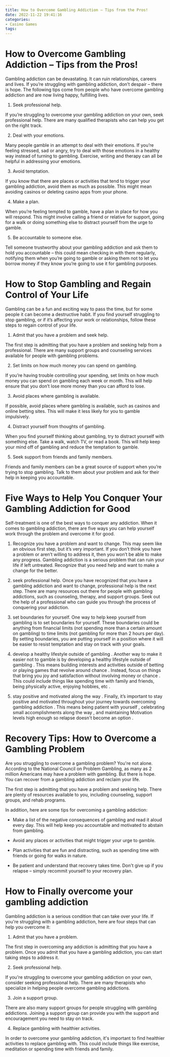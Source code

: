 ```yaml
---
title: How to Overcome Gambling Addiction – Tips from the Pros!
date: 2022-11-22 19:41:16
categories:
- Casino Games
tags:
---
```



#  How to Overcome Gambling Addiction – Tips from the Pros!

Gambling addiction can be devastating. It can ruin relationships, careers and lives. If you’re struggling with gambling addiction, don’t despair – there is hope. The following tips come from people who have overcome gambling addiction and are now living happy, fulfilling lives.

1. Seek professional help.

If you’re struggling to overcome your gambling addiction on your own, seek professional help. There are many qualified therapists who can help you get on the right track.

2. Deal with your emotions.

Many people gamble in an attempt to deal with their emotions. If you’re feeling stressed, sad or angry, try to deal with those emotions in a healthy way instead of turning to gambling. Exercise, writing and therapy can all be helpful in addressing your emotions.

3. Avoid temptation.

If you know that there are places or activities that tend to trigger your gambling addiction, avoid them as much as possible. This might mean avoiding casinos or deleting casino apps from your phone.

4. Make a plan.

When you’re feeling tempted to gamble, have a plan in place for how you will respond. This might involve calling a friend or relative for support, going for a walk or doing something else to distract yourself from the urge to gamble.

5. Be accountable to someone else.

Tell someone trustworthy about your gambling addiction and ask them to hold you accountable – this could mean checking in with them regularly, notifying them when you’re going to gamble or asking them not to let you borrow money if they know you’re going to use it for gambling purposes.

#  How to Stop Gambling and Regain Control of Your Life 

Gambling can be a fun and exciting way to pass the time, but for some people it can become a destructive habit. If you find yourself struggling to stop gambling, or if it’s affecting your work or relationships, follow these steps to regain control of your life.

1. Admit that you have a problem and seek help.

The first step is admitting that you have a problem and seeking help from a professional. There are many support groups and counseling services available for people with gambling problems.

2. Set limits on how much money you can spend on gambling.

If you’re having trouble controlling your spending, set limits on how much money you can spend on gambling each week or month. This will help ensure that you don’t lose more money than you can afford to lose.

3. Avoid places where gambling is available.

If possible, avoid places where gambling is available, such as casinos and online betting sites. This will make it less likely for you to gamble impulsively.

4. Distract yourself from thoughts of gambling.

When you find yourself thinking about gambling, try to distract yourself with something else. Take a walk, watch TV, or read a book. This will help keep your mind off of gambling and reduce the temptation to gamble.

5. Seek support from friends and family members.

Friends and family members can be a great source of support when you’re trying to stop gambling. Talk to them about your problem and ask for their help in keeping you accountable.

#  Five Ways to Help You Conquer Your Gambling Addiction for Good 

Self-treatment is one of the best ways to conquer any addiction. When it comes to gambling addiction, there are five ways you can help yourself work through the problem and overcome it for good.

1. Recognize you have a problem and want to change. This may seem like an obvious first step, but it’s very important. If you don’t think you have a problem or aren’t willing to address it, then you won’t be able to make any progress. Gambling addiction is a serious problem that can ruin your life if left untreated. Recognize that you need help and want to make a change for the better.

2. seek professional help. Once you have recognized that you have a gambling addiction and want to change, professional help is the next step. There are many resources out there for people with gambling addictions, such as counseling, therapy, and support groups. Seek out the help of a professional who can guide you through the process of conquering your addiction.

3. set boundaries for yourself. One way to help keep yourself from gambling is to set boundaries for yourself. These boundaries could be anything from financial limits (not spending more than a certain amount on gambling) to time limits (not gambling for more than 2 hours per day). By setting boundaries, you are putting yourself in a position where it will be easier to resist temptation and stay on track with your goals.

4. develop a healthy lifestyle outside of gambling . Another way to make it easier not to gamble is by developing a healthy lifestyle outside of gambling . This means building interests and activities outside of betting or playing games that revolve around chance . Instead, focus on things that bring you joy and satisfaction without involving money or chance . This could include things like spending time with family and friends, being physically active, enjoying hobbies, etc .

5. stay positive and motivated along the way . Finally, it’s important to stay positive and motivated throughout your journey towards overcoming gambling addiction . This means being patient with yourself , celebrating small accomplishments along the way , and maintaining Motivation levels high enough so relapse doesn't become an option .

#  Recovery Tips: How to Overcome a Gambling Problem 

Are you struggling to overcome a gambling problem? You're not alone. According to the National Council on Problem Gambling, as many as 2 million Americans may have a problem with gambling. But there is hope. You can recover from a gambling addiction and reclaim your life.

The first step is admitting that you have a problem and seeking help. There are plenty of resources available to you, including counseling, support groups, and rehab programs.

In addition, here are some tips for overcoming a gambling addiction:

* Make a list of the negative consequences of gambling and read it aloud every day. This will help keep you accountable and motivated to abstain from gambling.

* Avoid any places or activities that might trigger your urge to gamble.

* Plan activities that are fun and distracting, such as spending time with friends or going for walks in nature.

* Be patient and understand that recovery takes time. Don't give up if you relapse – simply recommit yourself to your recovery plan.

#  How to Finally overcome your gambling addiction

Gambling addiction is a serious condition that can take over your life. If you're struggling with a gambling addiction, here are four steps that can help you overcome it:

1. Admit that you have a problem.

The first step in overcoming any addiction is admitting that you have a problem. Once you admit that you have a gambling addiction, you can start taking steps to address it.

2. Seek professional help.

If you're struggling to overcome your gambling addiction on your own, consider seeking professional help. There are many therapists who specialize in helping people overcome gambling addictions.

3. Join a support group.

There are also many support groups for people struggling with gambling addictions. Joining a support group can provide you with the support and encouragement you need to stay on track.

4. Replace gambling with healthier activities.

In order to overcome your gambling addiction, it's important to find healthier activities to replace gambling with. This could include things like exercise, meditation or spending time with friends and family.